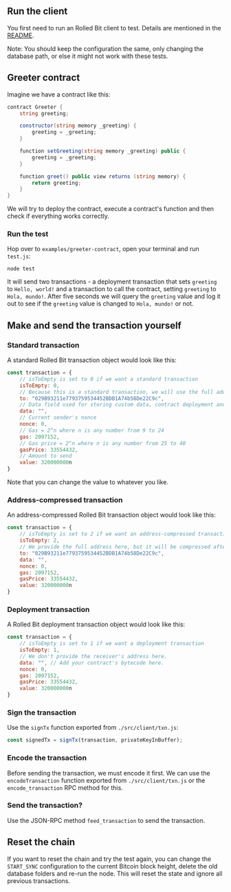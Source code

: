 ## Run the client

You first need to run an Rolled Bit client to test. Details are mentioned in the [README](./README.md).

Note: You should keep the configuration the same, only changing the database path, or else it might not work with these tests.

## Greeter contract

Imagine we have a contract like this:

```c#
contract Greeter {
    string greeting;

    constructor(string memory _greeting) {
        greeting = _greeting;
    }

    function setGreeting(string memory _greeting) public {
        greeting = _greeting;
    }

    function greet() public view returns (string memory) {
        return greeting;
    }
}
```

We will try to deploy the contract, execute a contract's function and then check if everything works correctly.

### Run the test

Hop over to `examples/greeter-contract`, open your terminal and run `test.js`:

```
node test
```

It will send two transactions - a deployment transaction that sets `greeting` to `Hello, world!` and a transaction to call the contract, setting `greeting` to `Hola, mundo!`. After five seconds we will query the `greeting` value and log it out to see if the `greeting` value is changed to `Hola, mundo!` or not.

## Make and send the transaction yourself

### Standard transaction

A standard Rolled Bit transaction object would look like this:

```js
const transaction = {
    // isToEmpty is set to 0 if we want a standard transaction
    isToEmpty: 0,
    // Because this is a standard transaction, we will use the full address
    to: "029B93211e7793759534452BDB1A74b58De22C9c",
    // Data field used for storing custom data, contract deployment and contract calls.
    data: "",
    // Current sender's nonce
    nonce: 0,
    // Gas = 2^n where n is any number from 9 to 24 
    gas: 2097152,
    // Gas price = 2^n where n is any number from 25 to 40
    gasPrice: 33554432,
    // Amount to send
    value: 320000000n
}
```

Note that you can change the value to whatever you like.

### Address-compressed transaction

An address-compressed Rolled Bit transaction object would look like this:

```js
const transaction = {
    // isToEmpty is set to 2 if we want an address-compressed transaction
    isToEmpty: 2,
    // We provide the full address here, but it will be compressed after the transaction object is encoded.
    to: "029B93211e7793759534452BDB1A74b58De22C9c",
    data: "",
    nonce: 0,
    gas: 2097152,
    gasPrice: 33554432,
    value: 320000000n
}
```

### Deployment transaction

A Rolled Bit deployment transaction object would look like this:

```js
const transaction = {
    // isToEmpty is set to 1 if we want a deployment transaction
    isToEmpty: 1,
    // We don't provide the receiver's address here.
    data: "", // Add your contract's bytecode here.
    nonce: 0,
    gas: 2097152,
    gasPrice: 33554432,
    value: 320000000n
}
```

### Sign the transaction

Use the `signTx` function exported from `./src/client/txn.js`:

```js
const signedTx = signTx(transaction, privateKeyInBuffer);
```

### Encode the transaction

Before sending the transaction, we must encode it first. We can use the `encodeTransaction` function exported from `./src/client/txn.js` or the `encode_transaction` RPC method for this.

### Send the transaction?

Use the JSON-RPC method `feed_transaction` to send the transaction.


## Reset the chain

If you want to reset the chain and try the test again, you can change the `START_SYNC` configuration to the current Bitcoin block height, delete the old database folders and re-run the node. This will reset the state and ignore all previous transactions.
